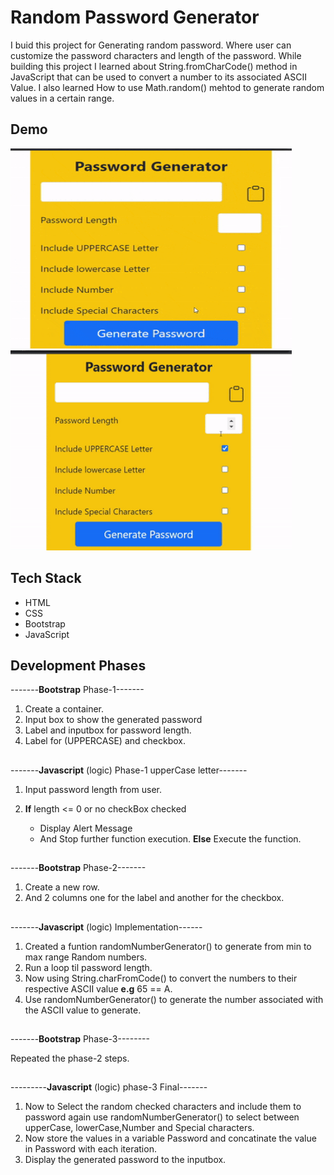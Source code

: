 
# Random Password Generator

I buid this project for Generating random password. Where user can customize the password characters and length of the password. While building this project I learned about String.fromCharCode() method in JavaScript that can be used to convert a number to its associated ASCII Value. I also learned How to use Math.random() mehtod to generate random values in a certain range.



## Demo

<img src="./Demo GIF/passGeneratorAlert.gif" alt="Alert GIF" width="450" height="320">&nbsp;&nbsp; <img src="./Demo GIF/passGenerator.gif" alt="Generate GIF" width="450" height="320">


  
## Tech Stack
- HTML
- CSS
- Bootstrap
- JavaScript

  
## Development Phases

-------**Bootstrap** Phase-1-------
1. Create a container.
2. Input box to show the generated password
2. Label and inputbox for password length.
3. Label for (UPPERCASE) and checkbox.

##
-------**Javascript** (logic) Phase-1 upperCase letter-------

1. Input password length from user.


2. **If** length <= 0 or no checkBox checked 
    - Display Alert Message
    - And Stop further function execution.
    **Else**
    Execute the function.
    
    ##

-------**Bootstrap** Phase-2-------

1. Create a new row.
2. And 2 columns one for the label and another for the checkbox.

##
-------**Javascript** (logic) Implementation------

1. Created a funtion randomNumberGenerator() to generate from min to max range Random numbers.  
2. Run a loop til password length.
3. Now using String.charFromCode() to convert the numbers to their respective ASCII value **e.g** 65 == A.
4. Use randomNumberGenerator() to generate the number associated with the ASCII value to generate.

##

-------**Bootstrap** Phase-3--------

Repeated the phase-2 steps.
##

---------**Javascript** (logic) phase-3 Final-------

1. Now to Select the random checked characters and include them to password again use randomNumberGenerator() to select between upperCase, lowerCase,Number and Special characters.
2. Now store the values in a variable Password and concatinate the value in Password with each iteration.
3. Display the generated password to the inputbox.



  
